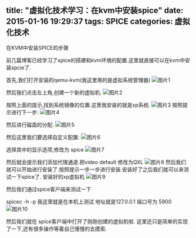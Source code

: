 title: "虚拟化技术学习：在kvm中安装spice"
date: 2015-01-16 19:29:37
tags: SPICE
categories: 虚拟化技术
---
在KVM中安装SPICE的步骤
<!--more-->
前几篇博客已经学习了spice的搭建和kvm环境的配置.这里就直接可以在kvm中安装spcie了.

首先,我们打开安装的qemu-kvm(我这里用的是虚拟系统管理器)
![图片1][1]

然后我们点击左上角,创建一个新的虚拟机.
![图片2][2]

按照上面的提示,找到系统镜像的位置.这里我安装的就是xp系统.
![图片3][3]
按照提示进行下一步:
![图片4][4]

然后进行磁盘的分配.
![图片5][5]

然后这里我们要选择自定义配置:
![图片6][6]


选择其中的显示选项,修改为 spice 
![图片7][7]


然后就会提示我们添加代理通道.把video default 修改为QXL
![图片8][8]
然后我们就可以开始进行安装了.按照提示一步一步进行安装.安装好了之后我们就可以来测试一下spice了.
安装好的xp虚拟机
![图片9][9]

然后我们通过spice客户端来测试一下

spicec -h <server hostname> -p <port number>
我这里就是在本机上测试 地址就是127.0.0.1  端口号为 5900 
![图片10][10]

然后我们就在 spice客户端中打开了刚刚创建的虚拟机啦.
这里还只是简单的实现了一下,还有很多操作等着自己慢慢的去摸索.


  [1]: http://img.blog.csdn.net/20141124191616962?watermark/2/text/aHR0cDovL2Jsb2cuY3Nkbi5uZXQvd2hqa20=/font/5a6L5L2T/fontsize/400/fill/I0JBQkFCMA==/dissolve/70/gravity/Center
  [2]: http://img.blog.csdn.net/20141124191735477?watermark/2/text/aHR0cDovL2Jsb2cuY3Nkbi5uZXQvd2hqa20=/font/5a6L5L2T/fontsize/400/fill/I0JBQkFCMA==/dissolve/70/gravity/Center
  [3]: http://img.blog.csdn.net/20141124192006485?watermark/2/text/aHR0cDovL2Jsb2cuY3Nkbi5uZXQvd2hqa20=/font/5a6L5L2T/fontsize/400/fill/I0JBQkFCMA==/dissolve/70/gravity/Center
  [4]: http://img.blog.csdn.net/20141124192056514?watermark/2/text/aHR0cDovL2Jsb2cuY3Nkbi5uZXQvd2hqa20=/font/5a6L5L2T/fontsize/400/fill/I0JBQkFCMA==/dissolve/70/gravity/Center
  [5]: http://img.blog.csdn.net/20141124192149757?watermark/2/text/aHR0cDovL2Jsb2cuY3Nkbi5uZXQvd2hqa20=/font/5a6L5L2T/fontsize/400/fill/I0JBQkFCMA==/dissolve/70/gravity/Center
  [6]: http://img.blog.csdn.net/20141124192250317?watermark/2/text/aHR0cDovL2Jsb2cuY3Nkbi5uZXQvd2hqa20=/font/5a6L5L2T/fontsize/400/fill/I0JBQkFCMA==/dissolve/70/gravity/Center
  [7]: http://img.blog.csdn.net/20141124192418004?watermark/2/text/aHR0cDovL2Jsb2cuY3Nkbi5uZXQvd2hqa20=/font/5a6L5L2T/fontsize/400/fill/I0JBQkFCMA==/dissolve/70/gravity/Center
  [8]: http://img.blog.csdn.net/20141124192611463?watermark/2/text/aHR0cDovL2Jsb2cuY3Nkbi5uZXQvd2hqa20=/font/5a6L5L2T/fontsize/400/fill/I0JBQkFCMA==/dissolve/70/gravity/Center
  [9]: http://img.blog.csdn.net/20141124192950906?watermark/2/text/aHR0cDovL2Jsb2cuY3Nkbi5uZXQvd2hqa20=/font/5a6L5L2T/fontsize/400/fill/I0JBQkFCMA==/dissolve/70/gravity/Center
  [10]: http://img.blog.csdn.net/20141124193334208?watermark/2/text/aHR0cDovL2Jsb2cuY3Nkbi5uZXQvd2hqa20=/font/5a6L5L2T/fontsize/400/fill/I0JBQkFCMA==/dissolve/70/gravity/Center